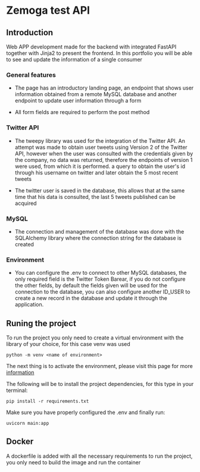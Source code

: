 # Zemoga test API

## Introduction


Web APP development made for the backend with integrated FastAPI together with Jinja2 to present the frontend. In this portfolio you will be able to see and update the information of a single consumer

### General features
- The page has an introductory landing page, an endpoint that shows user information obtained from a remote MySQL database and another endpoint to update user information through a form

- All form fields are required to perform the post method

### Twitter API
- The tweepy library was used for the integration of the Twitter API. An attempt was made to obtain user tweets using Version 2 of the Twitter API, however when the user was consulted with the credentials given by the company, no data was returned, therefore the endpoints of version 1 were used, from which it is performed. a query to obtain the user's id through his username on twitter and later obtain the 5 most recent tweets

- The twitter user is saved in the database, this allows that at the same time that his data is consulted, the last 5 tweets published can be acquired

### MySQL 
- The connection and management of the database was done with the SQLAlchemy library where the connection string for the database is created

### Environment
- You can configure the .env to connect to other MySQL databases, the only required field is the Twitter Token Barear, if you do not configure the other fields, by default the fields given will be used for the connection to the database, you can also configure another ID_USER to create a new record in the database and update it through the application.

## Runing the project
To run the project you only need to create a virtual environment with the library of your choice, for this case venv was used
~~~
python -m venv <name of environment>  
~~~
The next thing is to activate the environment, please visit this page for more [information](https://docs.python.org/es/3/library/venv.html)

The following will be to install the project dependencies, for this type in your terminal:
~~~
pip install -r requirements.txt 
~~~
Make sure you have properly configured the .env and finally run:
~~~
uvicorn main:app
~~~

## Docker
A dockerfile is added with all the necessary requirements to run the project, you only need to build the image and run the container